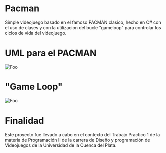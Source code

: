 # Pacman
Simple videojuego basado en el famoso PACMAN clasico, hecho en C# con el uso de clases y con la utilizacion del bucle "gameloop" para controlar los ciclos de vida del videojuego.

# UML para el PACMAN
![Foo](https://i.postimg.cc/k5MwSP1w/Pacman-UML.png)

# "Game Loop"
![Foo](https://www.teknoplof.com/wp-content/uploads/2012/11/loop_0.jpg)

# Finalidad
Este proyecto fue llevado a cabo en el contexto del Trabajo Practico 1 de la materia de Programación II de la carrera de Diseño y programación de Videojuegos de la Universidad de la Cuenca del Plata.
